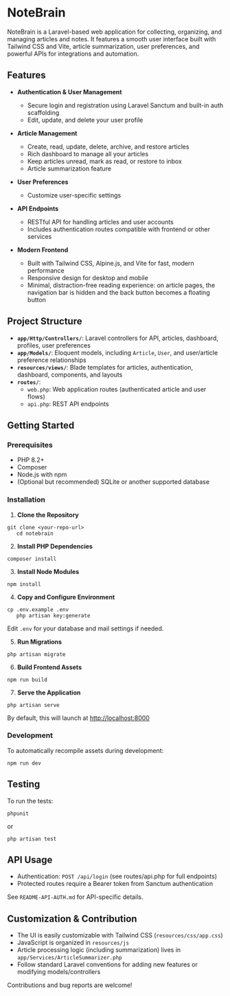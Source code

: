 # NoteBrain

NoteBrain is a Laravel-based web application for collecting, organizing, and managing articles and notes. It features a
smooth user interface built with Tailwind CSS and Vite, article summarization, user preferences, and powerful APIs for
integrations and automation.

## Features

- **Authentication & User Management**
    - Secure login and registration using Laravel Sanctum and built-in auth scaffolding
    - Edit, update, and delete your user profile

- **Article Management**
    - Create, read, update, delete, archive, and restore articles
    - Rich dashboard to manage all your articles
    - Keep articles unread, mark as read, or restore to inbox
    - Article summarization feature

- **User Preferences**
    - Customize user-specific settings

- **API Endpoints**
    - RESTful API for handling articles and user accounts
    - Includes authentication routes compatible with frontend or other services

- **Modern Frontend**
    - Built with Tailwind CSS, Alpine.js, and Vite for fast, modern performance
    - Responsive design for desktop and mobile
    - Minimal, distraction-free reading experience: on article pages, the navigation bar is hidden and the back button
      becomes a floating button

## Project Structure

- **`app/Http/Controllers/`**: Laravel controllers for API, articles, dashboard, profiles, user preferences
- **`app/Models/`**: Eloquent models, including `Article`, `User`, and user/article preference relationships
- **`resources/views/`**: Blade templates for articles, authentication, dashboard, components, and layouts
- **`routes/`**:
    - `web.php`: Web application routes (authenticated article and user flows)
    - `api.php`: REST API endpoints

## Getting Started

### Prerequisites

- PHP 8.2+
- Composer
- Node.js with npm
- (Optional but recommended) SQLite or another supported database

### Installation

1. **Clone the Repository**

```textmate
git clone <your-repo-url>
   cd notebrain
```

2. **Install PHP Dependencies**

```textmate
composer install
```

3. **Install Node Modules**

```textmate
npm install
```

4. **Copy and Configure Environment**

```textmate
cp .env.example .env
   php artisan key:generate
```

Edit `.env` for your database and mail settings if needed.

5. **Run Migrations**

```textmate
php artisan migrate
```

6. **Build Frontend Assets**

```textmate
npm run build
```

7. **Serve the Application**

```textmate
php artisan serve
```

By default, this will launch at [http://localhost:8000](http://localhost:8000)

### Development

To automatically recompile assets during development:

```textmate
npm run dev
```

## Testing

To run the tests:

```textmate
phpunit
```

or

```textmate
php artisan test
```

## API Usage

- Authentication: `POST /api/login` (see routes/api.php for full endpoints)
- Protected routes require a Bearer token from Sanctum authentication

See `README-API-AUTH.md` for API-specific details.

## Customization & Contribution

- The UI is easily customizable with Tailwind CSS (`resources/css/app.css`)
- JavaScript is organized in `resources/js`
- Article processing logic (including summarization) lives in `app/Services/ArticleSummarizer.php`
- Follow standard Laravel conventions for adding new features or modifying models/controllers

Contributions and bug reports are welcome!

